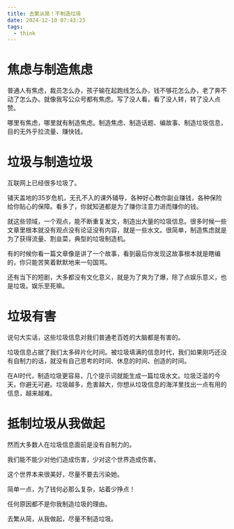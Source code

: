 ```yaml
---
title: 去繁从简！不制造垃圾
date: 2024-12-10 07:43:23
tags:
  - think
---
```

# 焦虑与制造焦虑

普通人有焦虑，裁员怎么办，孩子输在起跑线怎么办，钱不够花怎么办，老了奔不动了怎么办。就像我写公众号都有焦虑。写了没人看，看了没人转，转了没人点赞。

哪里有焦虑，哪里就有制造焦虑。制造焦虑、制造话题、编故事、制造垃圾信息，目的无外乎拉流量、赚快钱。

# 垃圾与制造垃圾

互联网上已经很多垃圾了。

铺天盖地的35岁危机，无孔不入的课外辅导，各种好心教你副业赚钱，各种保险给你贴心的保障。看多了，你就知道都是为了赚你注意力进而赚你的钱。

就这些领域，一个观点，能不断重复发文，制造出大量的垃圾信息。很多时候一些文章里根本就没有观点没有论证没有内容，就是一些水文。很简单，制造焦虑就是为了获得流量、割韭菜，典型的垃圾制造机。

有的时候你看一篇文章像是讲了一个故事，看到最后你发现这故事根本就是瞎编的，你只能苦笑着默默地来一句国骂。

还有当下的短剧，大多都没有文化意义，就是为了爽为了爆，除了点娱乐意义，也是垃圾。娱乐至死嘛。

# 垃圾有害

说句大实话，这些垃圾信息对我们普通老百姓的大脑都是有害的。

垃圾信息占据了我们太多碎片化时间。被垃圾填满的信息时代，我们如果刚巧还没有自制力的话，就没有自己思考的时间、休息的时间、创造的时间。

在AI时代，制造垃圾更容易，几个提示词就能生成一篇垃圾水文。垃圾泛滥的今天，你避无可避。垃圾越多，危害越大，你想从垃圾信息的海洋里找出一点有用的信息，越来越难。
# 抵制垃圾从我做起

然而大多数人在垃圾信息面前是没有自制力的。

我们能不能少对他们造成伤害，少对这个世界造成伤害。

这个世界本来很美好，尽量不要去污染她。

简单一点，为了钱何必那么复杂，站着少挣点！

任何原因都不是你我制造垃圾的理由。

去繁从简，从我做起，尽量不制造垃圾。